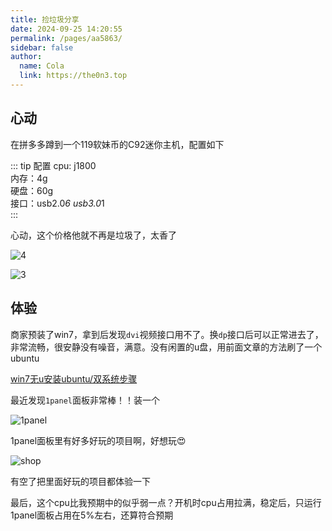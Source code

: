 ```yaml
---
title: 捡垃圾分享
date: 2024-09-25 14:20:55
permalink: /pages/aa5863/
sidebar: false
author: 
  name: Cola
  link: https://the0n3.top
---
```


## 心动

在拼多多蹲到一个119软妹币的C92迷你主机，配置如下

::: tip 配置
cpu: j1800  
内存：4g  
硬盘：60g  
接口：usb2.0*6 usb3.0*1  
:::

心动，这个价格他就不再是垃圾了，太香了

![4](https://the0n3.top/medias/c92/4.jpg)

![3](https://the0n3.top/medias/c92/3.jpg)

## 体验

商家预装了win7，拿到后发现`dvi`视频接口用不了。换`dp`接口后可以正常进去了，非常流畅，很安静没有噪音，满意。没有闲置的u盘，用前面文章的方法刷了一个ubuntu

[win7无u安装ubuntu/双系统步骤](https://the0n3.top/pages/7d7a3a/)

最近发现`1panel`面板非常棒！！装一个

![1panel](https://the0n3.top/medias/c92/1panel.png)

1panel面板里有好多好玩的项目啊，好想玩😍

![shop](https://the0n3.top/medias/c92/1panel1.png)

有空了把里面好玩的项目都体验一下

最后，这个cpu比我预期中的似乎弱一点？开机时cpu占用拉满，稳定后，只运行1panel面板占用在5%左右，还算符合预期
